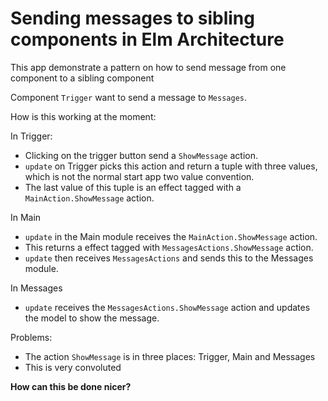 # Sending messages to sibling components in Elm Architecture

This app demonstrate a pattern on how to send message from one component to a sibling component

Component `Trigger` want to send a message to `Messages`.

How is this working at the moment:

In Trigger:

- Clicking on the trigger button send a `ShowMessage` action.
- `update` on Trigger picks this action and return a tuple with three values, which is not the normal start app two value convention.
- The last value of this tuple is an effect tagged with a `MainAction.ShowMessage` action.

In Main

- `update` in the Main module receives the `MainAction.ShowMessage` action.
- This returns a effect tagged with `MessagesActions.ShowMessage` action.
- `update` then receives `MessagesActions` and sends this to the Messages module.

In Messages

- `update` receives the `MessagesActions.ShowMessage` action and updates the model to show the message.

Problems:

- The action `ShowMessage` is in three places: Trigger, Main and Messages
- This is very convoluted

__How can this be done nicer?__